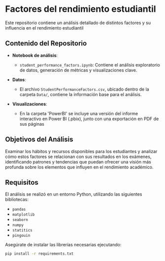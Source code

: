 # Factores del rendimiento estudiantil

Este repositorio contiene un análisis detallado de distintos factores y su influencia en el rendimiento estudiantil

## Contenido del Repositorio

- **Notebook de análisis**: 
  - `student_performance_factors.ipynb`: Contiene el análisis exploratorio de datos, generación de métricas y visualizaciones clave.

- **Datos**:
  - El archivo `StudentPerformanceFactors.csv`, ubicado dentro de la carpeta `Data/`, contiene la información base para el análisis.

- **Visualizaciones**:
  - En la carpeta 'PowerBI' se incluye una versión del informe interactivo en Power BI (.pbix), junto con una exportación en PDF de sus páginas 

## Objetivos del Análisis

Examinar los hábitos y recursos disponibles para los estudiantes y analizar cómo estos factores se relacionan con sus resultados en los exámenes, identificando patrones y tendencias que puedan ofrecer una visión más profunda sobre los elementos que influyen en el rendimiento académico.

## Requisitos

El análisis se realizó en un entorno Python, utilizando las siguientes bibliotecas:
- `pandas`
- `matplotlib`
- `seaborn`
- `numpy`
- `statitics`
- `pingouin`


Asegúrate de instalar las librerías necesarias ejecutando:

```bash
pip install -r requirements.txt
